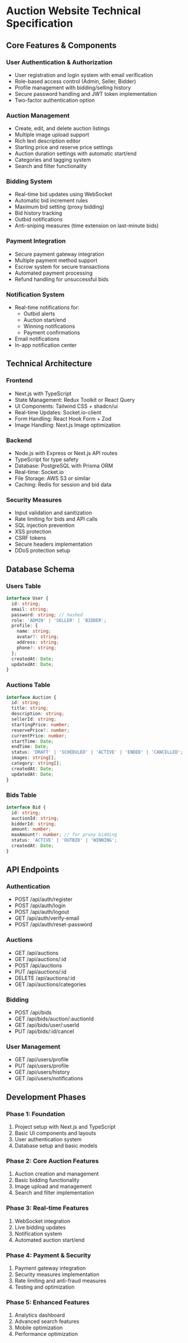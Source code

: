 # Auction Website Technical Specification

## Core Features & Components

### User Authentication & Authorization
- User registration and login system with email verification
- Role-based access control (Admin, Seller, Bidder)
- Profile management with bidding/selling history
- Secure password handling and JWT token implementation
- Two-factor authentication option

### Auction Management
- Create, edit, and delete auction listings
- Multiple image upload support
- Rich text description editor
- Starting price and reserve price settings
- Auction duration settings with automatic start/end
- Categories and tagging system
- Search and filter functionality

### Bidding System
- Real-time bid updates using WebSocket
- Automatic bid increment rules
- Maximum bid setting (proxy bidding)
- Bid history tracking
- Outbid notifications
- Anti-sniping measures (time extension on last-minute bids)

### Payment Integration
- Secure payment gateway integration
- Multiple payment method support
- Escrow system for secure transactions
- Automated payment processing
- Refund handling for unsuccessful bids

### Notification System
- Real-time notifications for:
  - Outbid alerts
  - Auction start/end
  - Winning notifications
  - Payment confirmations
- Email notifications
- In-app notification center

## Technical Architecture

### Frontend
- Next.js with TypeScript
- State Management: Redux Toolkit or React Query
- UI Components: Tailwind CSS + shadcn/ui
- Real-time Updates: Socket.io-client
- Form Handling: React Hook Form + Zod
- Image Handling: Next.js Image optimization

### Backend
- Node.js with Express or Next.js API routes
- TypeScript for type safety
- Database: PostgreSQL with Prisma ORM
- Real-time: Socket.io
- File Storage: AWS S3 or similar
- Caching: Redis for session and bid data

### Security Measures
- Input validation and sanitization
- Rate limiting for bids and API calls
- SQL injection prevention
- XSS protection
- CSRF tokens
- Secure headers implementation
- DDoS protection setup

## Database Schema

### Users Table
```typescript
interface User {
  id: string;
  email: string;
  password: string; // hashed
  role: 'ADMIN' | 'SELLER' | 'BIDDER';
  profile: {
    name: string;
    avatar?: string;
    address: string;
    phone?: string;
  };
  createdAt: Date;
  updatedAt: Date;
}
```

### Auctions Table
```typescript
interface Auction {
  id: string;
  title: string;
  description: string;
  sellerId: string;
  startingPrice: number;
  reservePrice?: number;
  currentPrice: number;
  startTime: Date;
  endTime: Date;
  status: 'DRAFT' | 'SCHEDULED' | 'ACTIVE' | 'ENDED' | 'CANCELLED';
  images: string[];
  category: string[];
  createdAt: Date;
  updatedAt: Date;
}
```

### Bids Table
```typescript
interface Bid {
  id: string;
  auctionId: string;
  bidderId: string;
  amount: number;
  maxAmount?: number; // for proxy bidding
  status: 'ACTIVE' | 'OUTBID' | 'WINNING';
  createdAt: Date;
}
```

## API Endpoints

### Authentication
- POST /api/auth/register
- POST /api/auth/login
- POST /api/auth/logout
- GET /api/auth/verify-email
- POST /api/auth/reset-password

### Auctions
- GET /api/auctions
- GET /api/auctions/:id
- POST /api/auctions
- PUT /api/auctions/:id
- DELETE /api/auctions/:id
- GET /api/auctions/categories

### Bidding
- POST /api/bids
- GET /api/bids/auction/:auctionId
- GET /api/bids/user/:userId
- PUT /api/bids/:id/cancel

### User Management
- GET /api/users/profile
- PUT /api/users/profile
- GET /api/users/history
- GET /api/users/notifications

## Development Phases

### Phase 1: Foundation
1. Project setup with Next.js and TypeScript
2. Basic UI components and layouts
3. User authentication system
4. Database setup and basic models

### Phase 2: Core Auction Features
1. Auction creation and management
2. Basic bidding functionality
3. Image upload and management
4. Search and filter implementation

### Phase 3: Real-time Features
1. WebSocket integration
2. Live bidding updates
3. Notification system
4. Automated auction start/end

### Phase 4: Payment & Security
1. Payment gateway integration
2. Security measures implementation
3. Rate limiting and anti-fraud measures
4. Testing and optimization

### Phase 5: Enhanced Features
1. Analytics dashboard
2. Advanced search features
3. Mobile optimization
4. Performance optimization
